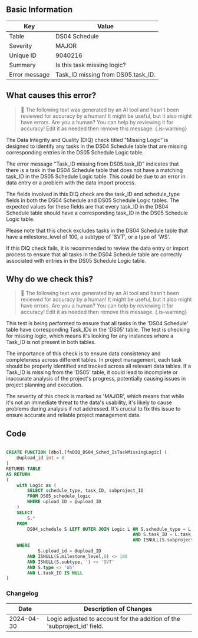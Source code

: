 ## Basic Information

| Key           | Value                              |
| ------------- | ---------------------------------- |
| Table         | DS04 Schedule                      |
| Severity      | MAJOR                            |
| Unique ID     | 9040216                            |
| Summary       | Is this task missing logic?        |
| Error message | Task_ID missing from DS05.task_ID. |

## What causes this error?

> :robot: The following text was generated by an AI tool and hasn't been reviewed for accuracy by a human! It might be useful, but it also might have errors. Are you a human? You can help by reviewing it for accuracy! Edit it as needed then remove this message.
> {.is-warning}

The Data Integrity and Quality (DIQ) check titled "Missing Logic" is designed to identify any tasks in the DS04 Schedule table that are missing corresponding entries in the DS05 Schedule Logic table.

The error message "Task_ID missing from DS05.task_ID" indicates that there is a task in the DS04 Schedule table that does not have a matching task_ID in the DS05 Schedule Logic table. This could be due to an error in data entry or a problem with the data import process.

The fields involved in this DIQ check are the task_ID and schedule_type fields in both the DS04 Schedule and DS05 Schedule Logic tables. The expected values for these fields are that every task_ID in the DS04 Schedule table should have a corresponding task_ID in the DS05 Schedule Logic table.

Please note that this check excludes tasks in the DS04 Schedule table that have a milestone_level of 100, a subtype of 'SVT', or a type of 'WS'.

If this DIQ check fails, it is recommended to review the data entry or import process to ensure that all tasks in the DS04 Schedule table are correctly associated with entries in the DS05 Schedule Logic table.

## Why do we check this?

> :robot: The following text was generated by an AI tool and hasn't been reviewed for accuracy by a human! It might be useful, but it also might have errors. Are you a human? You can help by reviewing it for accuracy! Edit it as needed then remove this message.
> {.is-warning}

This test is being performed to ensure that all tasks in the 'DS04 Schedule' table have corresponding Task_IDs in the 'DS05' table. The test is checking for missing logic, which means it's looking for any instances where a Task_ID is not present in both tables.

The importance of this check is to ensure data consistency and completeness across different tables. In project management, each task should be properly identified and tracked across all relevant data tables. If a Task_ID is missing from the 'DS05' table, it could lead to incomplete or inaccurate analysis of the project's progress, potentially causing issues in project planning and execution.

The severity of this check is marked as 'MAJOR', which means that while it's not an immediate threat to the data's usability, it's likely to cause problems during analysis if not addressed. It's crucial to fix this issue to ensure accurate and reliable project management data.

## Code

```sql

CREATE FUNCTION [dbo].[fnDIQ_DS04_Sched_IsTaskMissingLogic] (
	@upload_id int = 0
)
RETURNS TABLE
AS RETURN
(
    with Logic as (
        SELECT schedule_type, task_ID, subproject_ID
        FROM DS05_schedule_logic
        WHERE upload_ID = @upload_ID
    )
	SELECT
		S.*
	FROM
		DS04_schedule S LEFT OUTER JOIN Logic L ON S.schedule_type = L.schedule_type
                                                AND S.task_ID = L.task_ID
												AND ISNULL(S.subproject_ID,'') = ISNULL(L.subproject_ID,'')
	WHERE
			S.upload_id = @upload_ID
		AND ISNULL(S.milestone_level,0) <> 100
		AND ISNULL(S.subtype,'') <> 'SVT'
		AND S.type <> 'WS'
		AND L.task_ID IS NULL
)
```

### Changelog

| Date       | Description of Changes                                                   |
| ---------- | ------------------------------------------------------------------------ |
| 2024-04-30 | Logic adjusted to account for the addition of the 'subproject_id' field. |
